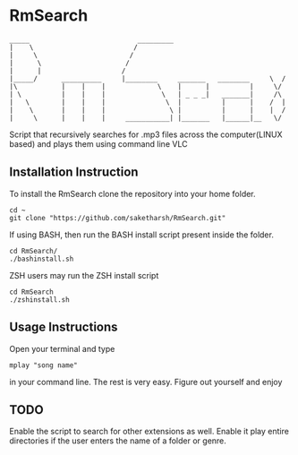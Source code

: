 # RmSearch

```
_____                           _________        
|    \                         /
|     \                       / 
|      \                     / 
|      |                    / 
|_____/      __________     |________     _______   ________     \  /
|\           |    |    |             \    |      |          |     \/
| \          |    |    |              \   | _ _ _|   _______|     /\
|   \        |    |    |               \  |          |      |    /  |
|    \       |    |    |                \ |          |      |    |  /
|     \      |    |    |     ___________| |_______   |______|__   \/

```

Script that recursively searches for .mp3 files across the computer(LINUX based) and plays them using command line VLC

## Installation Instruction
To install the RmSearch clone the repository into your home folder.


```
cd ~
git clone "https://github.com/saketharsh/RmSearch.git"

```


If using BASH, then run the BASH install script present inside the folder.


```
cd RmSearch/
./bashinstall.sh

```


ZSH users may run the ZSH install script

```
cd RmSearch
./zshinstall.sh

```

## Usage Instructions
Open your terminal and type

```
mplay "song name"

```

in your command line. The rest is very easy. Figure out yourself and enjoy


## TODO
Enable the script to search for other extensions as well.
Enable it play entire directories if the user enters the name of a folder or genre.



